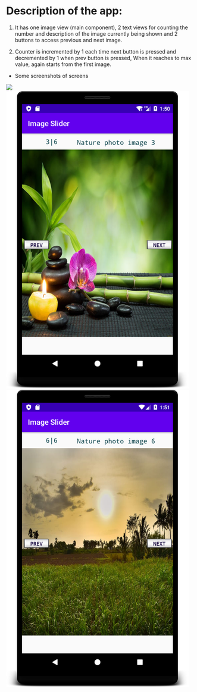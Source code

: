 # Description of the app:

1. It has one image view (main component), 2 text views for counting the number and description of the image currently being shown and 2 buttons to access previous and next image.

2. Counter is incremented by 1 each time next button is pressed and decremented by 1 when prev button is pressed, When it reaches to max value, again starts from the first image.

* Some screenshots of screens

<img src=".\screenshots\image1.png" height=800 weight=400>
<img src=".\screenshots\image2.png" height=800 weight=400>
<img src=".\screenshots\image3.png" height=800 weight=400>
